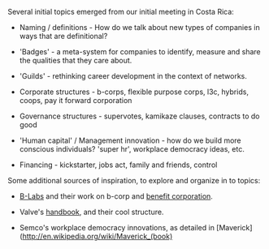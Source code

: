 Several initial topics emerged from our initial meeting in Costa Rica:

* Naming / definitions - How do we talk about new types of companies in ways that are definitional? 
 
* 'Badges' - a meta-system for companies to identify, measure and share the qualities that they care about.

* 'Guilds' - rethinking career development in the context of networks. 

* Corporate structures - b-corps, flexible purpose corps, l3c, hybrids, coops, pay it forward corporation

* Governance structures - supervotes, kamikaze clauses, contracts to do good

* 'Human capital' / Management innovation - how do we build more conscious individuals? 'super hr', workplace democracy ideas, etc.

* Financing - kickstarter, jobs act, family and friends, control


Some additional sources of inspiration, to explore and organize in to topics:

* [B-Labs](http://benefitcorp.net/about-b-lab) and their work on b-corp and [benefit corporation](http://benefitcorp.net/).

* Valve's [handbook](http://newcdn.flamehaus.com/Valve_Handbook_LowRes.pdf), and their cool structure.

* Semco's workplace democracy innovations, as detailed in [Maverick](http://en.wikipedia.org/wiki/Maverick_(book)


